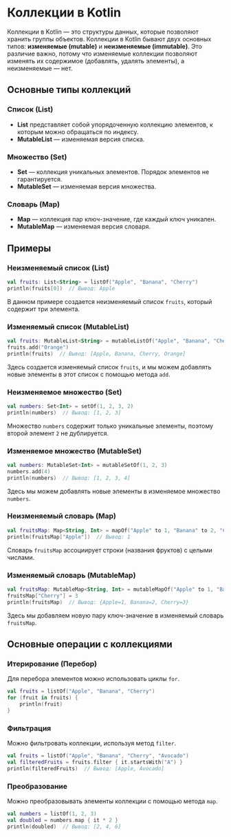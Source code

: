 
# Коллекции в Kotlin

Коллекции в Kotlin — это структуры данных, которые позволяют хранить группы объектов. Коллекции в Kotlin бывают двух основных типов: **изменяемые (mutable)** и **неизменяемые (immutable)**. Это различие важно, потому что изменяемые коллекции позволяют изменять их содержимое (добавлять, удалять элементы), а неизменяемые — нет.

## Основные типы коллекций

### Список (List)

- **List** представляет собой упорядоченную коллекцию элементов, к которым можно обращаться по индексу.
- **MutableList** — изменяемая версия списка.

### Множество (Set)

- **Set** — коллекция уникальных элементов. Порядок элементов не гарантируется.
- **MutableSet** — изменяемая версия множества.

### Словарь (Map)

- **Map** — коллекция пар ключ-значение, где каждый ключ уникален.
- **MutableMap** — изменяемая версия словаря.

## Примеры

### Неизменяемый список (List)

```kotlin
val fruits: List<String> = listOf("Apple", "Banana", "Cherry")
println(fruits[0])  // Вывод: Apple
```

В данном примере создается неизменяемый список `fruits`, который содержит три элемента.

### Изменяемый список (MutableList)

```kotlin
val fruits: MutableList<String> = mutableListOf("Apple", "Banana", "Cherry")
fruits.add("Orange")
println(fruits)  // Вывод: [Apple, Banana, Cherry, Orange]
```

Здесь создается изменяемый список `fruits`, и мы можем добавлять новые элементы в этот список с помощью метода `add`.

### Неизменяемое множество (Set)

```kotlin
val numbers: Set<Int> = setOf(1, 2, 3, 2)
println(numbers)  // Вывод: [1, 2, 3]
```

Множество `numbers` содержит только уникальные элементы, поэтому второй элемент `2` не дублируется.

### Изменяемое множество (MutableSet)

```kotlin
val numbers: MutableSet<Int> = mutableSetOf(1, 2, 3)
numbers.add(4)
println(numbers)  // Вывод: [1, 2, 3, 4]
```

Здесь мы можем добавлять новые элементы в изменяемое множество `numbers`.

### Неизменяемый словарь (Map)

```kotlin
val fruitsMap: Map<String, Int> = mapOf("Apple" to 1, "Banana" to 2, "Cherry" to 3)
println(fruitsMap["Apple"])  // Вывод: 1
```

Словарь `fruitsMap` ассоциирует строки (названия фруктов) с целыми числами.

### Изменяемый словарь (MutableMap)

```kotlin
val fruitsMap: MutableMap<String, Int> = mutableMapOf("Apple" to 1, "Banana" to 2)
fruitsMap["Cherry"] = 3
println(fruitsMap)  // Вывод: {Apple=1, Banana=2, Cherry=3}
```

Здесь мы добавляем новую пару ключ-значение в изменяемый словарь `fruitsMap`.

## Основные операции с коллекциями

### Итерирование (Перебор)

Для перебора элементов можно использовать циклы `for`.

```kotlin
val fruits = listOf("Apple", "Banana", "Cherry")
for (fruit in fruits) {
    println(fruit)
}
```

### Фильтрация

Можно фильтровать коллекции, используя метод `filter`.

```kotlin
val fruits = listOf("Apple", "Banana", "Cherry", "Avocado")
val filteredFruits = fruits.filter { it.startsWith("A") }
println(filteredFruits)  // Вывод: [Apple, Avocado]
```

### Преобразование

Можно преобразовывать элементы коллекции с помощью метода `map`.

```kotlin
val numbers = listOf(1, 2, 3)
val doubled = numbers.map { it * 2 }
println(doubled)  // Вывод: [2, 4, 6]
```
